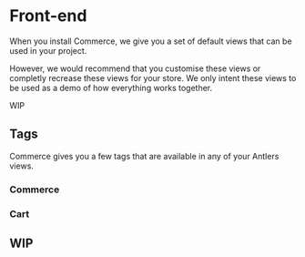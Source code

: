 # Front-end

When you install Commerce, we give you a set of default views that can be used in your project.

However, we would recommend that you customise these views or completly recrease these views for your store. We only intent these views to be used as a demo of how everything works together.

WIP

## Tags

Commerce gives you a few tags that are available in any of your Antlers views.

### Commerce

### Cart

## WIP
